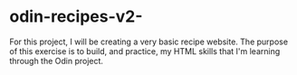 # odin-recipes-v2-
For this project, I will be creating a very basic recipe website. The purpose of this exercise is to build, and practice, my HTML skills that I'm learning through the Odin project.